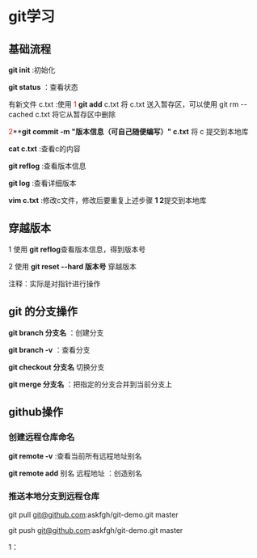 # git学习

## 基础流程

**git init** :初始化

**git status** ：查看状态

有新文件 c.txt :使用 <font color='red'>1</font> **git add** c.txt 将 c.txt 送入暂存区，可以使用 git rm --cached c.txt 将它从暂存区中删除

<font color='red'>2</font>****git commit -m "版本信息（可自己随便编写）" c.txt** 将 c 提交到本地库

**cat c.txt** :查看c的内容

**git reflog** :查看版本信息

**git log** :查看详细版本

**vim c.txt** :修改c文件，修改后要重复上述步骤 **1 2**提交到本地库

## 穿越版本

1 使用 **git reflog**查看版本信息，得到版本号

2 使用 **git reset --hard 版本号** 穿越版本

注释：实际是对指针进行操作

## git 的分支操作

 **git branch 分支名** ：创建分支

**git branch -v** ：查看分支

**git checkout 分支名** 切换分支

**git merge 分支名** ：把指定的分支合并到当前分支上

## github操作

### 创建远程仓库命名

**git remote -v** :查看当前所有远程地址别名

**git remote add** 别名 远程地址 ：创造别名

### 推送本地分支到远程仓库

git pull  git@github.com:askfgh/git-demo.git master

git push git@github.com:askfgh/git-demo.git master



1：

